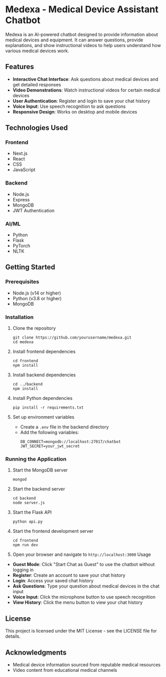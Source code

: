 # Medexa - Medical Device Assistant Chatbot

Medexa is an AI-powered chatbot designed to provide information about medical devices and equipment. It can answer questions, provide explanations, and show instructional videos to help users understand how various medical devices work.

## Features

- **Interactive Chat Interface**: Ask questions about medical devices and get detailed responses
- **Video Demonstrations**: Watch instructional videos for certain medical devices
- **User Authentication**: Register and login to save your chat history
- **Voice Input**: Use speech recognition to ask questions
- **Responsive Design**: Works on desktop and mobile devices

## Technologies Used

### Frontend
- Next.js
- React
- CSS
- JavaScript

### Backend
- Node.js
- Express
- MongoDB
- JWT Authentication

### AI/ML
- Python
- Flask
- PyTorch
- NLTK

## Getting Started

### Prerequisites
- Node.js (v14 or higher)
- Python (v3.8 or higher)
- MongoDB

### Installation

1. Clone the repository
   ```
   git clone https://github.com/yourusername/medexa.git
   cd medexa
   ```

2. Install frontend dependencies
   ```
   cd frontend
   npm install
   ```

3. Install backend dependencies
   ```
   cd ../backend
   npm install
   ```

4. Install Python dependencies
   ```
   pip install -r requirements.txt
   ```

5. Set up environment variables
   - Create a `.env` file in the backend directory
   - Add the following variables:
     ```
     DB_CONNECT=mongodb://localhost:27017/chatbot
     JWT_SECRET=your_jwt_secret
     ```

### Running the Application

1. Start the MongoDB server
   ```
   mongod
   ```

2. Start the backend server
   ```
   cd backend
   node server.js
   ```

3. Start the Flask API
   ```
   python api.py
   ```

4. Start the frontend development server
   ```
   cd frontend
   npm run dev
   ```

5. Open your browser and navigate to `http://localhost:3000`
 Usage

- **Guest Mode**: Click "Start Chat as Guest" to use the chatbot without logging in
- **Register**: Create an account to save your chat history
- **Login**: Access your saved chat history
- **Ask Questions**: Type your question about medical devices in the chat input
- **Voice Input**: Click the microphone button to use speech recognition
- **View History**: Click the menu button to view your chat history

## License

This project is licensed under the MIT License - see the LICENSE file for details.

## Acknowledgments

- Medical device information sourced from reputable medical resources
- Video content from educational medical channels
